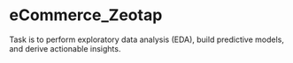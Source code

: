 # eCommerce_Zeotap
Task is to perform exploratory data analysis (EDA), build predictive models, and derive actionable insights.
